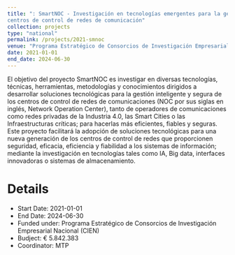```yaml
---
title: ": SmartNOC - Investigación en tecnologías emergentes para la gestión inteligente de
centros de control de redes de comunicación"
collection: projects
type: "national"
permalink: /projects/2021-smnoc
venue: "Programa Estratégico de Consorcios de Investigación Empresarial Nacional (CIEN) (IDI-20210861)"
date: 2021-01-01
end_date: 2024-06-30
---
```

El objetivo del proyecto SmartNOC es investigar en diversas tecnologías, técnicas, herramientas, metodologías y conocimientos dirigidos a desarrollar soluciones tecnológicas para la gestión inteligente y segura de los centros de control de redes de comunicaciones (NOC por sus siglas en inglés, Network Operation Center), tanto de operadores de comunicaciones como redes privadas de la Industria 4.0, las Smart Cities o las Infraestructuras críticas; para hacerlas más eficientes, fiables y seguras. Este proyecto facilitará la adopción de soluciones tecnológicas para una nueva generación de los centros de control de redes que proporcionen seguridad, eficacia, eficiencia y fiabilidad a los sistemas de información; mediante la investigación en tecnologías tales como IA, Big data, interfaces innovadoras o sistemas de almacenamiento.

Details
======
* Start Date: 2021-01-01
* End Date: 2024-06-30
* Funded under: Programa Estratégico de Consorcios de Investigación Empresarial Nacional (CIEN)
* Budject: € 5.842.383
* Coordinator: MTP
